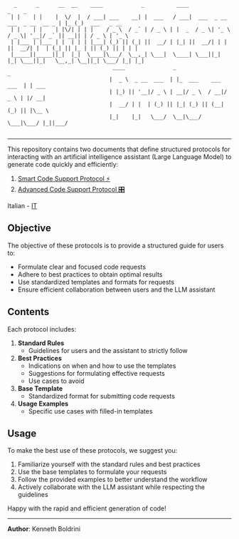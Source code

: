 ```
  _      _      __  __    ____            _          ____                                 _    _               
 | |    | |    |  \/  |  / ___| ___    __| |  ___   / ___|  ___  _ __    ___  _ __  __ _ | |_ (_)  ___   _ __
 | |    | |    | |\/| | | |    / _ \  / _` | / _ \ | |  _  / _ \| '_ \  / _ \| '__|/ _` || __|| | / _ \ | '_ \
 | |___ | |___ | |  | | | |___| (_) || (_| ||  __/ | |_| ||  __/| | | ||  __/| |  | (_| || |_ | || (_) || | | |
 |_____||_____||_|  |_|  \____|\___/  \__,_| \___|  \____| \___||_| |_| \___||_|   \__,_| \__||_| \___/ |_| |_|
                                 ____               _                      _
                                |  _ \  _ __  ___  | |_  ___    ___  ___  | | ___
                                | |_) || '__|/ _ \ | __|/ _ \  / __|/ _ \ | |/ __|
                                |  __/ | |  | (_) || |_| (_) || (__| (_) || |\__ \
                                |_|    |_|   \___/  \__|\___/  \___|\___/ |_||___/
                                                                                                                
```               
---

This repository contains two documents that define structured protocols for interacting with an artificial intelligence assistant (Large Language Model) to generate code quickly and efficiently:

1. [Smart Code Support Protocol ⚡](./EN/smart_code_protocol)
2. [Advanced Code Support Protocol 🎛️](./EN/advanced_code_protocol)

Italian - [IT](./IT/)

## Objective

The objective of these protocols is to provide a structured guide for users to:

- Formulate clear and focused code requests
- Adhere to best practices to obtain optimal results
- Use standardized templates and formats for requests
- Ensure efficient collaboration between users and the LLM assistant

## Contents

Each protocol includes:

1. **Standard Rules**
    - Guidelines for users and the assistant to strictly follow
2. **Best Practices**
    - Indications on when and how to use the templates
    - Suggestions for formulating effective requests
    - Use cases to avoid
3. **Base Template**
    - Standardized format for submitting code requests
4. **Usage Examples**
    - Specific use cases with filled-in templates

## Usage

To make the best use of these protocols, we suggest you:

1. Familiarize yourself with the standard rules and best practices
2. Use the base templates to formulate your requests
3. Follow the provided examples to better understand the workflow
4. Actively collaborate with the LLM assistant while respecting the guidelines

Happy with the rapid and efficient generation of code!


---
**Author**: Kenneth Boldrini